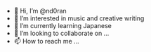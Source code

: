 - 👋 Hi, I’m @nd0ran
- 👀 I’m interested in music and creative writing
- 🌱 I’m currently learning Japanese
- 💞️ I’m looking to collaborate on ...
- 📫 How to reach me ...

<!---
nd0ran/nd0ran is a ✨ special ✨ repository because its `README.md` (this file) appears on your GitHub profile.
You can click the Preview link to take a look at your changes.
--->
